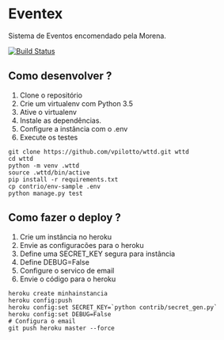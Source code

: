 # Eventex

Sistema de Eventos encomendado pela Morena.

[![Build Status](https://travis-ci.org/vpilotto/wttd.svg?branch=master)](https://travis-ci.org/vpilotto/wttd)

## Como desenvolver ?

1. Clone o repositório
2. Crie um virtualenv com Python 3.5
3. Ative o virtualenv
4. Instale as dependências.
5. Configure a instância com o .env
6. Execute os testes

```
git clone https://github.com/vpilotto/wttd.git wttd
cd wttd
python -m venv .wttd
source .wttd/bin/active
pip install -r requirements.txt
cp contrio/env-sample .env
python manage.py test
```


## Como fazer o deploy ?

1. Crie um instância no heroku
2. Envie as configuracões para o heroku
3. Define uma SECRET_KEY segura para instância
4. Define DEBUG=False
5. Configure o servico de email
6. Envie o código para o heroku

```
heroku create minhainstancia
heroku config:push
heroku config:set SECRET_KEY=`python contrib/secret_gen.py`
heroku config:set DEBUG=False
# Configura o email
git push heroku master --force
```